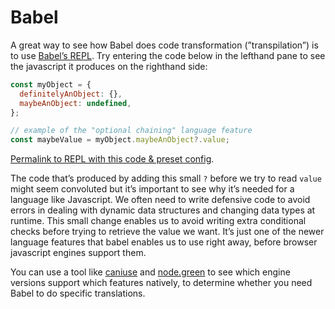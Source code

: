 # Babel

A great way to see how Babel does code transformation (”transpilation”) is to use [Babel’s REPL](https://babeljs.io/repl). Try entering the code below in the lefthand pane to see the javascript it produces on the righthand side:

```jsx
const myObject = {
  definitelyAnObject: {},
  maybeAnObject: undefined,
};

// example of the "optional chaining" language feature
const maybeValue = myObject.maybeAnObject?.value;
```

[Permalink to REPL with this code & preset config](https://babeljs.io/repl#?browsers=defaults%2C%20not%20ie%2011%2C%20not%20ie_mob%2011&build=&builtIns=false&corejs=3.6&spec=false&loose=false&code_lz=MYewdgzgLgBAtgTwPICMBWBTYsC8MDeAUDDACYYBmAlmFVBgDYICCYqm2AXAQL4A0xeAEMEKDK3ZYo3AK5hy1MBlKEehQqEiw4IsQDUhDGRhh5Ek7ADodo8W3RSA_JYBuh44SA&debug=false&forceAllTransforms=false&shippedProposals=false&circleciRepo=&evaluate=false&fileSize=false&timeTravel=false&sourceType=module&lineWrap=true&presets=env%2Creact%2Cstage-2&prettier=false&targets=&version=7.16.7&externalPlugins=&assumptions=%7B%7D).

The code that’s produced by adding this small `?` before we try to read `value` might seem convoluted but it’s important to see why it’s needed for a language like Javascript. We often need to write defensive code to avoid errors in dealing with dynamic data structures and changing data types at runtime. This small change enables us to avoid writing extra conditional checks before trying to retrieve the value we want. It’s just one of the newer language features that babel enables us to use right away, before browser javascript engines support them.

You can use a tool like [caniuse](https://caniuse.com/?search=optional%20chaining) and [node.green](https://node.green/#ES2020-features-optional-chaining-operator-----) to see which engine versions support which features natively, to determine whether you need Babel to do specific translations.

